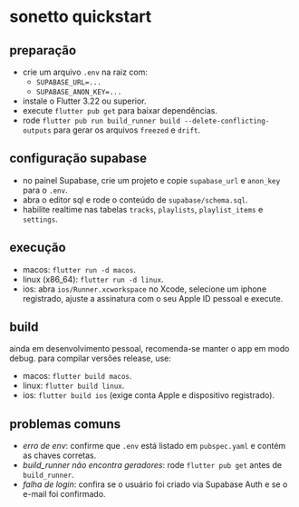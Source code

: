 # sonetto quickstart

## preparação
- crie um arquivo `.env` na raiz com:
  - `SUPABASE_URL=...`
  - `SUPABASE_ANON_KEY=...`
- instale o Flutter 3.22 ou superior.
- execute `flutter pub get` para baixar dependências.
- rode `flutter pub run build_runner build --delete-conflicting-outputs` para gerar os arquivos `freezed` e `drift`.

## configuração supabase
- no painel Supabase, crie um projeto e copie `supabase_url` e `anon_key` para o `.env`.
- abra o editor sql e rode o conteúdo de `supabase/schema.sql`.
- habilite realtime nas tabelas `tracks`, `playlists`, `playlist_items` e `settings`.

## execução
- macos: `flutter run -d macos`.
- linux (x86_64): `flutter run -d linux`.
- ios: abra `ios/Runner.xcworkspace` no Xcode, selecione um iphone registrado, ajuste a assinatura com o seu Apple ID pessoal e execute.

## build
ainda em desenvolvimento pessoal, recomenda-se manter o app em modo debug. para compilar versões release, use:
- macos: `flutter build macos`.
- linux: `flutter build linux`.
- ios: `flutter build ios` (exige conta Apple e dispositivo registrado).

## problemas comuns
- *erro de env*: confirme que `.env` está listado em `pubspec.yaml` e contém as chaves corretas.
- *build_runner não encontra geradores*: rode `flutter pub get` antes de `build_runner`.
- *falha de login*: confira se o usuário foi criado via Supabase Auth e se o e-mail foi confirmado.
